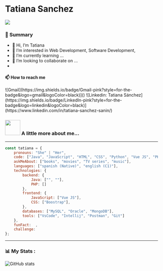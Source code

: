 <div align="left">
  <h1>Tatiana Sanchez</h1>
  <img src="https://readme-typing-svg.herokuapp.com?size=14&color=fff&lines=Good+design+adds+value+faster+than+it+adds+cost.%7C">
</div>



### 👾 Summary

- 👋 Hi, I’m Tatiana
- 👀 I’m interested in Web Development, Software Development, 
- 🌱 I’m currently learning ...
- 💞️ I’m looking to collaborate on ...
- 
<h4>📫 How to reach me</h4>
![Gmail](https://img.shields.io/badge/Gmail-pink?style=for-the-badge&logo=gmail&logoColor=black)]()
![Linkedin: Tatiana Sánchez](https://img.shields.io/badge/LinkedIn-pink?style=for-the-badge&logo=linkedin&logoColor=black)](https://www.linkedin.com/in/tatiana-sanchez-sanin/)

### <img src="https://media.giphy.com/media/JoaeMGYYkHpC/giphy.gif" width="50"> A little more about me...  

---

```javascript
const tatiana = {
    pronouns: "She" | "Her",
    code: ["Java", "JavaScript", "HTML", "CSS", "Python", "Vue JS", "PHP"],
    askMeAbout: ["books", "movies", "TV series", "music"],
    languages: ["spanish (Native)", "english (C1)"],
    technologies: {
        backend: {
            Java: ["", ""],
            PHP: []
        },
        frontend: {
            JavaScript: ["Vue JS"],
            CSS: ["Boostrap"],
        },
        databases: ["MySQL", "Oracle", "MongoDB"],
        tools: ["VsCode", "Intellij", "Postman", "Git"]
    },
    funFact:  ,
    challenge: 
};
```
---

### 📊 My Stats :

![GitHub stats](https://github-readme-stats.vercel.app/api?username=TatianaSanchez01&show_icons=true&theme=radical) 
